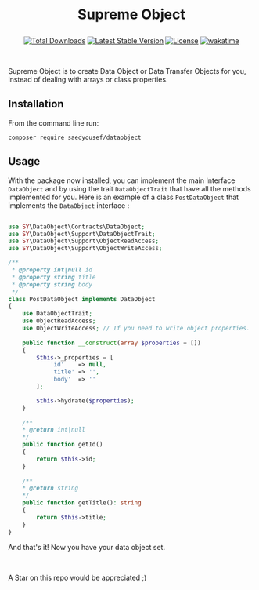 <p align="center" style="font-size: 2em;font-weight: bold">Supreme Object</p>

<p align="center">
<a href="https://packagist.org/packages/saedyousef/dataobject"><img src="https://img.shields.io/packagist/dt/saedyousef/dataobject" alt="Total Downloads"></a>
<a href="https://packagist.org/packages/saedyousef/dataobject"><img src="https://img.shields.io/packagist/v/saedyousef/dataobject" alt="Latest Stable Version"></a>
<a href="https://packagist.org/packages/saedyousef/dataobject"><img src="https://img.shields.io/packagist/l/saedyousef/dataobject" alt="License"></a>
<a href="https://wakatime.com/badge/user/03bf07e2-4c78-4826-8603-8922f0241061/project/1f7337b7-1cbe-4337-9330-c3d2b293fd7c"><img src="https://wakatime.com/badge/user/03bf07e2-4c78-4826-8603-8922f0241061/project/1f7337b7-1cbe-4337-9330-c3d2b293fd7c.svg" alt="wakatime"></a>
</p>  
<br>

Supreme Object is to create Data Object or Data Transfer Objects for you, instead of dealing with arrays or class properties.

## Installation

From the command line run:

```
composer require saedyousef/dataobject
```

## Usage

With the package now installed, you can implement the main Interface `DataObject` and by using the trait `DataObjectTrait` that have all the methods implemented for you.
Here is an example of a class `PostDataObject` that implements the `DataObject` interface :
```php

use SY\DataObject\Contracts\DataObject;
use SY\DataObject\Support\DataObjectTrait;
use SY\DataObject\Support\ObjectReadAccess;
use SY\DataObject\Support\ObjectWriteAccess;

/**
 * @property int|null id
 * @property string title
 * @property string body 
 */
class PostDataObject implements DataObject
{
    use DataObjectTrait;
    use ObjectReadAccess;
    use ObjectWriteAccess; // If you need to write object properties.
    
    public function __construct(array $properties = [])
    {
        $this->_properties = [
            'id'    => null,
            'title' => '',
            'body'  => ''
        ];

        $this->hydrate($properties);
    }
    
    /** 
    * @return int|null
    */
    public function getId()
    {
        return $this->id;
    }
    
    /**
    * @return string
    */
    public function getTitle(): string
    {
        return $this->title;
    }
}
```

And that's it! Now you have your data object set.

<br>

A Star on this repo would be appreciated ;)